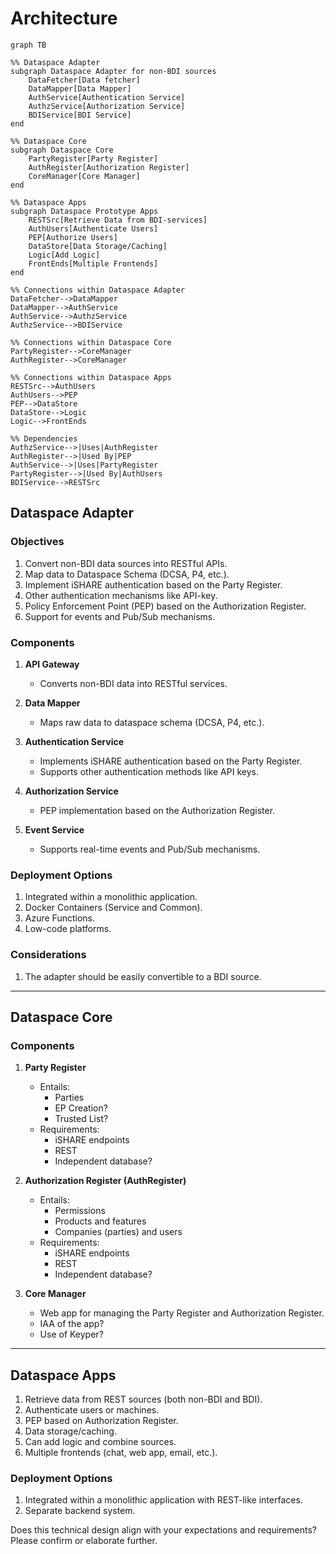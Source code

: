 # Architecture
```mermaid
graph TB

%% Dataspace Adapter
subgraph Dataspace Adapter for non-BDI sources
    DataFetcher[Data fetcher]
    DataMapper[Data Mapper]
    AuthService[Authentication Service]
    AuthzService[Authorization Service]
    BDIService[BDI Service]
end

%% Dataspace Core
subgraph Dataspace Core
    PartyRegister[Party Register]
    AuthRegister[Authorization Register]
    CoreManager[Core Manager]
end

%% Dataspace Apps
subgraph Dataspace Prototype Apps
    RESTSrc[Retrieve Data from BDI-services]
    AuthUsers[Authenticate Users]
    PEP[Authorize Users]
    DataStore[Data Storage/Caching]
    Logic[Add Logic]
    FrontEnds[Multiple Frontends]
end

%% Connections within Dataspace Adapter
DataFetcher-->DataMapper
DataMapper-->AuthService
AuthService-->AuthzService
AuthzService-->BDIService

%% Connections within Dataspace Core
PartyRegister-->CoreManager
AuthRegister-->CoreManager

%% Connections within Dataspace Apps
RESTSrc-->AuthUsers
AuthUsers-->PEP
PEP-->DataStore
DataStore-->Logic
Logic-->FrontEnds

%% Dependencies
AuthzService-->|Uses|AuthRegister
AuthRegister-->|Used By|PEP
AuthService-->|Uses|PartyRegister
PartyRegister-->|Used By|AuthUsers
BDIService-->RESTSrc
```

## Dataspace Adapter

### Objectives

1. Convert non-BDI data sources into RESTful APIs.
2. Map data to Dataspace Schema (DCSA, P4, etc.).
3. Implement iSHARE authentication based on the Party Register.
4. Other authentication mechanisms like API-key.
5. Policy Enforcement Point (PEP) based on the Authorization Register.
6. Support for events and Pub/Sub mechanisms.

### Components

1. **API Gateway**
   - Converts non-BDI data into RESTful services.
  
2. **Data Mapper**
   - Maps raw data to dataspace schema (DCSA, P4, etc.).

3. **Authentication Service**
   - Implements iSHARE authentication based on the Party Register.
   - Supports other authentication methods like API keys.

4. **Authorization Service**
   - PEP implementation based on the Authorization Register.

5. **Event Service**
   - Supports real-time events and Pub/Sub mechanisms.

### Deployment Options

1. Integrated within a monolithic application.
2. Docker Containers (Service and Common).
3. Azure Functions.
4. Low-code platforms.

### Considerations

1. The adapter should be easily convertible to a BDI source.

---

## Dataspace Core

### Components

1. **Party Register**
    - Entails:
      - Parties
      - EP Creation?
      - Trusted List?
    - Requirements:
      - iSHARE endpoints
      - REST
      - Independent database?
    
2. **Authorization Register (AuthRegister)**
    - Entails:
      - Permissions
      - Products and features
      - Companies (parties) and users
    - Requirements:
      - iSHARE endpoints
      - REST
      - Independent database?
  
3. **Core Manager**
    - Web app for managing the Party Register and Authorization Register.
    - IAA of the app?
    - Use of Keyper?

---

## Dataspace Apps

1. Retrieve data from REST sources (both non-BDI and BDI).
2. Authenticate users or machines.
3. PEP based on Authorization Register.
4. Data storage/caching.
5. Can add logic and combine sources.
6. Multiple frontends (chat, web app, email, etc.).

### Deployment Options

1. Integrated within a monolithic application with REST-like interfaces.
2. Separate backend system.

Does this technical design align with your expectations and requirements? Please confirm or elaborate further.
